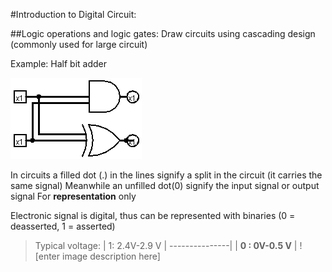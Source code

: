 #Introduction to Digital Circuit:

##Logic operations and logic gates:
Draw circuits using cascading design (commonly used for large circuit)

Example:
Half bit adder

![Half- BitAdder](https://github.com/ksuhartono97/Class-Notes/blob/COMP2611/COMP2611/resources/unit1/halfbitadder.png)

In circuits  a filled dot (.) in the lines signify a split in the circuit (it carries the same signal)
Meanwhile an unfilled dot(0) signify the input signal or output signal
For **representation** only

Electronic signal is digital, thus can be represented with binaries (0 = deasserted, 1 = asserted)
>Typical voltage: 
>| 1: 2.4V-2.9 V | 
>---------------|
>| **0 : 0V-0.5 V** | ![enter image description here]
